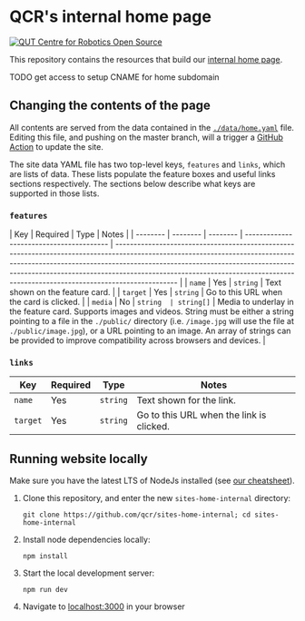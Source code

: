 # QCR's internal home page

[![QUT Centre for Robotics Open Source](https://github.com/qcr/qcr.github.io/raw/master/misc/badge.svg)](https://qcr.github.io)

This repository contains the resources that build our [internal home page](https://home.qcr.ai).

TODO get access to setup CNAME for home subdomain

## Changing the contents of the page

All contents are served from the data contained in the [`./data/home.yaml`](./data/home.yaml) file. Editing this file, and pushing on the master branch, will a trigger a [GitHub Action](https://github.com/qcr/sites-home-internal/actions) to update the site.

The site data YAML file has two top-level keys, `features` and `links`, which are lists of data. These lists populate the feature boxes and useful links sections respectively. The sections below describe what keys are supported in those lists.

### `features`

| Key      | Required | Type     | Notes                                    |
| -------- | -------- | -------- | ---------------------------------------- | ----------------------------------------------------------------------------------------------------------------------------------------------------------------------------------------------------------------------------------------------------------------------------------------------------------------------------------------- |
| `name`   | Yes      | `string` | Text shown on the feature card.          |
| `target` | Yes      | `string` | Go to this URL when the card is clicked. |
| `media`  | No       | `string  | string[]`                                | Media to underlay in the feature card. Supports images and videos. String must be either a string pointing to a file in the `./public/` directory (i.e. `/image.jpg` will use the file at `./public/image.jpg`), or a URL pointing to an image. An array of strings can be provided to improve compatibility across browsers and devices. |

### `links`

| Key      | Required | Type     | Notes                                    |
| -------- | -------- | -------- | ---------------------------------------- |
| `name`   | Yes      | `string` | Text shown for the link.                 |
| `target` | Yes      | `string` | Go to this URL when the link is clicked. |

## Running website locally

Make sure you have the latest LTS of NodeJs installed (see [our cheatsheet](https://github.com/qcr/sites-shared/#installing-nodejs-on-ubuntu)).

1. Clone this repository, and enter the new `sites-home-internal` directory:
   ```
   git clone https://github.com/qcr/sites-home-internal; cd sites-home-internal
   ```
2. Install node dependencies locally:
   ```
   npm install
   ```
3. Start the local development server:
   ```
   npm run dev
   ```
4. Navigate to [localhost:3000](http://localhost:3000) in your browser
